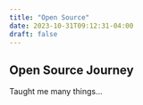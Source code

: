 ```yaml
---
title: "Open Source"
date: 2023-10-31T09:12:31-04:00
draft: false 
---
```


## Open Source Journey

Taught me many things...
